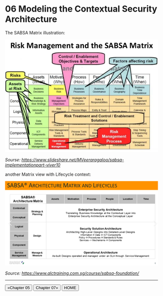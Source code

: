 # 06 Modeling the Contextual Security Architecture

The SABSA Matrix illustration:

![SABSA Matrix](./img/SABSA-Matrix.png)

_Sourse: https://www.slideshare.net/MVeeraragaloo/sabsa-implementationpart-viver10_

another Matrix view with Lifecycle context:

![SABSA Matrix and Lifecyle](./img/SABSA-Matrix-Lifecycle.png)

_Source: https://www.alctraining.com.sg/course/sabsa-foundation/_

---

[<button type="button">«Chapter 05</button>](../05_Motivation_Aspect/README.md) [<button type="button">Chapter 07»</button>](../07_Modeling_Conceptual_Security_Architecture/README.md) [<button type="button">HOME</button>](../README.md)
